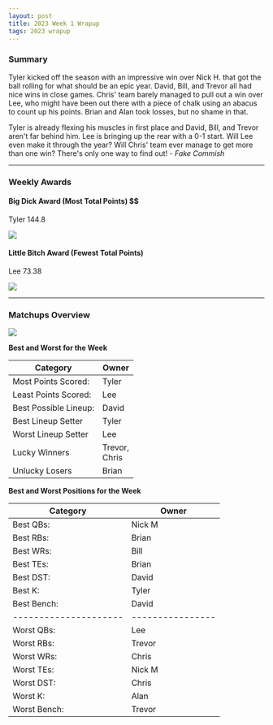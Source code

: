 ```yaml
---
layout: post
title: 2023 Week 1 Wrapup
tags: 2023 wrapup
---
```


### Summary
Tyler kicked off the season with an impressive win over Nick H. that got the ball rolling for what should be an epic year. David, Bill, and Trevor all had nice wins in close games. Chris' team barely managed to pull out a win over Lee, who might have been out there with a piece of chalk using an abacus to count up his points. Brian and Alan took losses, but no shame in that.

Tyler is already flexing his muscles in first place and David, Bill, and Trevor aren't far behind him. Lee is bringing up the rear with a 0-1 start. Will Lee even make it through the year? Will Chris' team ever manage to get more than one win? There's only one way to find out!  *- Fake Commish*

___

### Weekly Awards

#### Big Dick Award (Most Total Points) $$
Tyler 144.8 

![](https://media3.giphy.com/media/KGeskOW4sBnQ8mdwO1/giphy.gif?cid=3aa7f81237ld424v4qy91jyugqys726994j56wxkwd4l7rt8&ep=v1_gifs_search&rid=giphy.gif&ct=g)

#### Little Bitch Award (Fewest Total Points)
Lee 73.38 

![](https://media1.giphy.com/media/xEtLay2J994s0/giphy.gif?cid=3aa7f812ti1x90anpwze6ud9pf4s9rg215ku67onusu1op6p&ep=v1_gifs_search&rid=giphy.gif&ct=g)


___

### Matchups Overview

![](../assets/img/2023_week1_matchups.png)


**Best and Worst for the Week**


| Category              | Owner              |
|-----------------------|--------------------|
| Most Points Scored:   | Tyler              |
| Least Points Scored:  | Lee                |
| Best Possible Lineup: | David              |
| Best Lineup Setter    | Tyler              |
| Worst Lineup Setter   | Lee                |
| Lucky Winners         | Trevor,<br />Chris |
| Unlucky Losers        | Brian              |


**Best and Worst Positions for the Week**


| Category              | Owner            |
|-----------------------|------------------|
| Best QBs:             | Nick M           |
| Best RBs:             | Brian            |
| Best WRs:             | Bill             |
| Best TEs:             | Brian            |
| Best DST:             | David            |
| Best K:               | Tyler            |
| Best Bench:           | David            |
| --------------------- | ---------------- |
| Worst QBs:            | Lee              |
| Worst RBs:            | Trevor           |
| Worst WRs:            | Chris            |
| Worst TEs:            | Nick M           |
| Worst DST:            | Chris            |
| Worst K:              | Alan             |
| Worst Bench:          | Trevor           |

